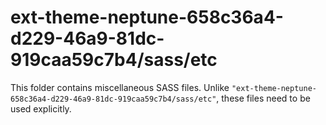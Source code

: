# ext-theme-neptune-658c36a4-d229-46a9-81dc-919caa59c7b4/sass/etc

This folder contains miscellaneous SASS files. Unlike `"ext-theme-neptune-658c36a4-d229-46a9-81dc-919caa59c7b4/sass/etc"`, these files
need to be used explicitly.
